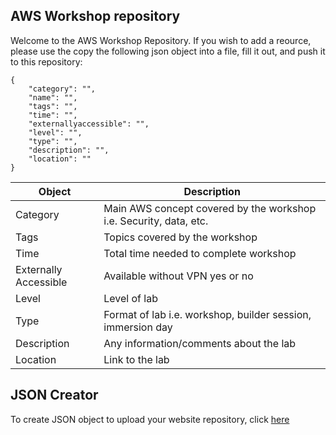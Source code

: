 ## AWS Workshop repository

Welcome to the AWS Workshop Repository. If you wish to add a reource, please use the copy the following json object into a file, fill it out, and push it to this repository: 

    { 
        "category": "",
        "name": "",
        "tags": "",
        "time": "",
        "externallyaccessible": "",
        "level": "",
        "type": "",
        "description": "",
        "location": ""
    }
    
| Object   | Description| 
|----------|--------------------------------------------------------------------|
| Category | Main AWS concept covered by the workshop i.e. Security, data, etc. |
|Tags | Topics covered by the workshop  |
|Time | Total time needed to complete workshop |  
|Externally Accessible | Available without VPN yes or no |  
|Level | Level of lab  |
|Type | Format of lab i.e. workshop, builder session, immersion day  |
|Description | Any information/comments about the lab  |
|Location | Link to the lab  |

## JSON Creator
To create JSON object to upload your website repository, click [here](https://aws-workshop-project.s3.us-east-2.amazonaws.com/jsonCreator.html)
